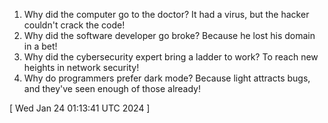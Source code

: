  
1. Why did the computer go to the doctor? It had a virus, but the hacker couldn't crack the code!
2. Why did the software developer go broke? Because he lost his domain in a bet!
3. Why did the cybersecurity expert bring a ladder to work? To reach new heights in network security!
4. Why do programmers prefer dark mode? Because light attracts bugs, and they've seen enough of those already!
 
[ 
Wed Jan 24 01:13:41 UTC 2024
 ]
